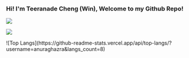 ### Hi! I'm Teeranade Cheng (Win), Welcome to my Github Repo!


<!--
**winzamark123/winzamark123** is a ✨ _special_ ✨ repository because its `README.md` (this file) appears on your GitHub profile.

Here are some ideas to get you started:

- 🔭 I’m currently working on ...
- 🌱 I’m currently learning ...
- 👯 I’m looking to collaborate on ...
- 🤔 I’m looking for help with ...
- 💬 Ask me about ...
- 📫 How to reach me: ...
- 😄 Pronouns: ...
- ⚡ Fun fact: ...
-->
<p float="left">
  <a href="https://github.com/winzamark123/">
  <img align="center" src="https://github-readme-stats.vercel.app/api?username=winzamark123&count_private=true&hide_rank=true&show_icons=true&theme=codeSTACKr&include_all_commits=true&text_color=16A085&title_color=E2684A&border_radius=4.5&icon_color=E2684A&custom_title=Win's%20GitHub%20Stats" />
  <!--
  <img align="center" src="https://github-readme-stats.vercel.app/api/top-langs/?username=RussellDash332&hide=jupyter%20notebook,html&langs_count=10&theme=react&layout=compact&exclude_repo=nusmods,russelldash332.github.io&title_color=dd58c1"/>
  -->
  </a>
</p>
<p float="left">
  <a href="https://github.com/winzamark123/">
  <img align="center" src="https://github-readme-stats.vercel.app/api/top-langs?username=winzamark123" />
  <!--
  <img align="center" src="https://github-readme-stats.vercel.app/api/top-langs/?username=RussellDash332&hide=jupyter%20notebook,html&langs_count=10&theme=react&layout=compact&exclude_repo=nusmods,russelldash332.github.io&title_color=dd58c1"/>
  -->
  </a>
</p>
![Top Langs](https://github-readme-stats.vercel.app/api/top-langs/?username=anuraghazra&langs_count=8)

